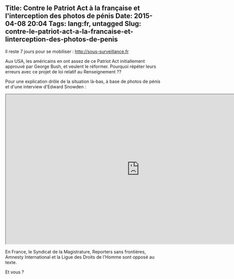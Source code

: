 Title: Contre le Patriot Act à la française et l'interception des photos de pénis
Date: 2015-04-08 20:04
Tags: lang:fr, untagged
Slug: contre-le-patriot-act-a-la-francaise-et-linterception-des-photos-de-penis
---
Il reste 7 jours pour se mobiliser :
<http://sous-surveillance.fr>

Aux USA, les américains en ont assez de ce Patriot Act initiallement approuvé par George Bush, et veulent le réformer. Pourquoi répéter leurs erreurs avec ce projet de loi relatif au Renseignement ??

Pour une explication drôle de la situation là-bas, à base de photos de pénis et d'une interview d'Edward Snowden :
<iframe width="853" height="480" src="https://www.youtube.com/embed/XEVlyP4_11M" allowfullscreen></iframe>
<br>

En France, le Syndicat de la Magistrature, Reporters sans frontières, Amnesty International et la Ligue des Droits de l'Homme sont opposé au texte.

Et vous ?

<style>
article iframe {
  display: block;
  margin: 1rem auto;
  max-width: 100%;
}
</style>
